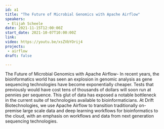 ```yaml
---
id: a1
title: "The Future of Microbial Genomics with Apache Airflow"
speakers:
 - Elijah Scheele
date: 2021-11-15T12:00:00Z
start_date: 2021-10-07T10:00:00Z
link:  
video: https://youtu.be/xsZVbYOrij4
projects: 
 - airflow
draft: false

---
```


The Future of Microbial Genomics with Apache Airflow- In recent years, the bioinformatics world has seen an explosion in genomic analysis as gene sequencing technologies have become exponentially cheaper. Tests that previously would have cost tens of thousands of dollars will soon run at pennies per sequence. This glut of data has exposed a notable bottleneck in the current suite of technologies available to bioinformaticians. At Drift Biotechnologies, we use Apache Airflow to transition traditionally on-premise large scale data and deep learning workflows for bioinformatics to the cloud, with an emphasis on workflows and data from next generation sequencing technologies.
